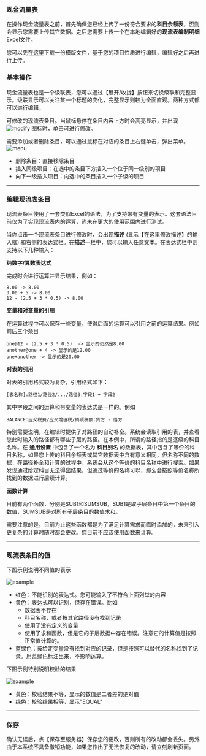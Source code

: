 ### 现金流量表

在操作现金流量表之前，首先确保您已经上传了一份符合要求的**科目余额表**，否则会显示您需要上传其它数据。之后您需要上传一个在本地编辑好的**现流表编制明细**Excel文件。

您可以先在[这里](./CASHFLOW_STATEMENT_TEMPLATE.XLSX)下载一份模版文件，基于您的项目性质进行编辑，编辑好之后再进行上传。

### 基本操作

现金流量表也是一个级联表，您可以通过【展开/收拢】按钮来切换级联和完整显示。级联显示可以关注某一个标题的变化，完整显示则较为全面直观。两种方式都可以进行编辑。

可修改的现流表条目。当鼠标悬停在条目内容上方时会高亮显示，并出现 ![modify][modify] 图标时，单击可进行修改。

需要添加或者删除条目，可以通过鼠标在对应的条目上右键单击，弹出菜单。
![menu][menu]

* 删除条目：直接移除条目
* 插入同级项目：在选中的条目下方插入一个位于同一级别的项目
* 向下一级插入项目：向选中的条目插入一个子级的项目

---
### 编辑现流表条目

现流表条目使用了一套类似Excel的语法，为了支持带有变量的表示。这套语法目前仅为了实现现流表内的运算，尚未在更大的使用范围内进行测试。

当你点击一个现流表条目进行修改时，会出现**描述** (显示【在这里修改描述】的输入框) 和右侧的表达式栏。在**描述**一栏中，您可以输入任意文本。在表达式栏中则支持以下几种输入：

**纯数字/算数表达式**

完成时会进行运算并显示结果，例如：
```
8.00 -> 8.00
3.00 + 5 -> 8.00
12 - (2.5 + 3 * 0.5) -> 8.00
```

**变量和对变量的引用**

在运算过程中可以保存一些变量，使得后面的运算可以引用之前的运算结果。例如前后三个条目
```
one@12 - (2.5 + 3 * 0.5)  -> 显示的仍然是8.00
another@one + 4 -> 显示的是12.00
one+another -> 显示的是20.00
```

**对表的引用**

对表的引用格式较为复杂，引用格式如下：
```
[表名称]:路径1/路径2/.../路径3:字段1 + 字段2
```
其中字段之间的运算和带变量的表达式是一样的。例如
```
BALANCE:应交税费/应交增值税/销项税额:贷方 - 借方
```
特别需要说明，在编辑时提供了对路径的自动补全。系统会读取引用的表，并查看您此时输入的路径都有哪些子层的路径。在本例中，所谓的路径指的是逐级的科目名称。在 **通用设置** 中包含了一个名为 **科目别名** 的数据表，其中包含了等价的科目名称，如果您上传的科目余额表或其它数据表中含有意义相同，但名称不同的数据，在路径补全和计算的过程中，系统会从这个等价的科目名称中进行搜索。如果发现通过给定科目无法得出结果，但通过等价的名称可以，那么会按照等价名称所找到的数据进行后续计算。

**函数计算**

目前有两个函数，分别是SUB1和SUMSUB，SUB1是取子层条目中第一个条目的数值，SUMSUB是对所有子层条目的数值求和。

需要注意的是，目前为止这些函数都是为了满足计算需求而临时添加的，未来引入更复杂的计算时随时都会更改。您目前不应该使用函数来计算。

[create-record]: ./create-record.png
[add-child]: ./add-child.png
[cross]: ./cross.png
[modify]: ./modify.png
[menu]: ./menu.png

---

### 现流表条目的值

下图示例说明不同值的表示

![example](./example.png)

* 红色：不能识别的表达式。您可能输入了不符合上面列举的内容
* 黄色：表达式可以识别，但存在错误。比如
  * 数据表不存在
  * 科目名称，或者按其它路径没有找到记录
  * 使用了没有定义的变量
  * 使用了求和函数，但是它的子层数据中存在错误。注意它的计算值是按照正常值计算的。
* 蓝绿色：按给定变量没有找到对应的记录，但是按照可以替代的名称找到了记录。用蓝绿色标注出来，不影响运算。

下图示例特别说明校验的结果

![example](./example2.png)
* 黄色：校验结果不等，显示的数值是二者差的绝对值
* 绿色：校验结果相等，显示"EQUAL"

---

### 保存

确认无误后，点【保存至服务器】保存您的更改，否则所有的改动都会丢失。另外由于本系统不具备撤销功能，如果您作出了无法恢复的改动，请立刻刷新页面。